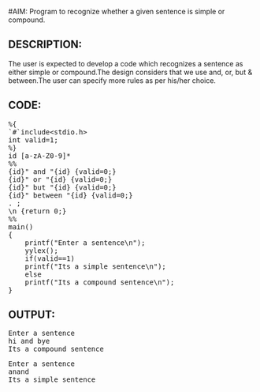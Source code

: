 #AIM:
Program to recognize whether a given sentence is simple or compound.
## DESCRIPTION:
The user is expected to develop a code which recognizes a sentence as either simple or compound.The design considers that we use and, or, but & between.The user can specify more rules as per his/her choice.

## CODE:
<pre>%{
`#`include&lt;stdio.h>
int valid=1;
%}
id [a-zA-Z0-9]*
%%
{id}" and "{id} {valid=0;}
{id}" or "{id} {valid=0;}
{id}" but "{id} {valid=0;}
{id}" between "{id} {valid=0;}
. ;
\n {return 0;}
%%
main()
{
	printf("Enter a sentence\n");
	yylex();
	if(valid==1)
	printf("Its a simple sentence\n");
	else
	printf("Its a compound sentence\n");
}</pre> 
## OUTPUT:
<pre>Enter a sentence
hi and bye
Its a compound sentence</pre>

<pre>Enter a sentence
anand
Its a simple sentence</pre>



